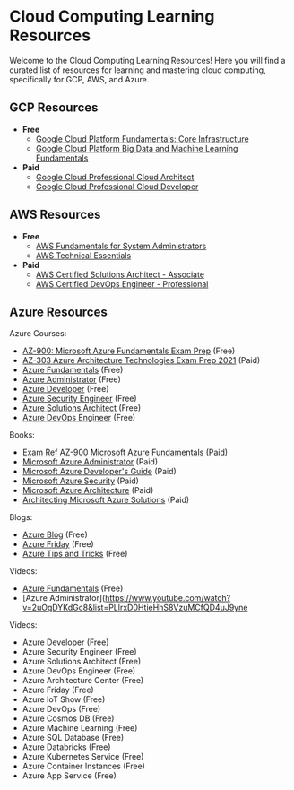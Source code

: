 # Cloud Computing Learning Resources

Welcome to the Cloud Computing Learning Resources! Here you will find a curated list of resources for learning and mastering cloud computing, specifically for GCP, AWS, and Azure.

## GCP Resources

- **Free**
  - [Google Cloud Platform Fundamentals: Core Infrastructure](https://www.coursera.org/courses/gcp-fundamentals-core-infrastructure)
  - [Google Cloud Platform Big Data and Machine Learning Fundamentals](https://www.coursera.org/courses/gcp-big-data-ml-fundamentals)
- **Paid**
  - [Google Cloud Professional Cloud Architect](https://cloud.google.com/training/certification/professional-cloud-architect)
  - [Google Cloud Professional Cloud Developer](https://cloud.google.com/training/certification/professional-cloud-developer)

## AWS Resources

- **Free**
  - [AWS Fundamentals for System Administrators](https://aws.amazon.com/training/course-descriptions/fundamentals-system-administrators/)
  - [AWS Technical Essentials](https://aws.amazon.com/training/course-descriptions/technical-essentials/)
- **Paid**
  - [AWS Certified Solutions Architect - Associate](https://aws.amazon.com/certification/certified-solutions-architect-associate/)
  - [AWS Certified DevOps Engineer - Professional](https://aws.amazon.com/certification/certified-devops-engineer-professional/)

## Azure Resources

Azure Courses:
- [AZ-900: Microsoft Azure Fundamentals Exam Prep](https://docs.microsoft.com/en-us/learn/certifications/exams/az-900) (Free)
- [AZ-303 Azure Architecture Technologies Exam Prep 2021](https://www.udemy.com/course/az-303-azure-architecture-technologies-exam-prep-2021/) (Paid)
- [Azure Fundamentals](https://docs.microsoft.com/en-us/learn/paths/azure-fundamentals/) (Free)
- [Azure Administrator](https://docs.microsoft.com/en-us/learn/paths/azure-administrator/) (Free)
- [Azure Developer](https://docs.microsoft.com/en-us/learn/paths/azure-developer/) (Free)
- [Azure Security Engineer](https://docs.microsoft.com/en-us/learn/paths/azure-security-engineer/) (Free)
- [Azure Solutions Architect](https://docs.microsoft.com/en-us/learn/paths/azure-solutions-architect/) (Free)
- [Azure DevOps Engineer](https://docs.microsoft.com/en-us/learn/paths/azure-devops-engineer/) (Free)

Books:
- [Exam Ref AZ-900 Microsoft Azure Fundamentals](https://www.amazon.com/Exam-Ref-AZ-900-Microsoft-Fundamentals/dp/0135732149) (Paid)
- [Microsoft Azure Administrator](https://www.amazon.com/Microsoft-Azure-Administrator-Michael-Solli/dp/1119549652) (Paid)
- [Microsoft Azure Developer's Guide](https://www.amazon.com/Microsoft-Azure-Developers-Guide-Solli/dp/1119549590) (Paid)
- [Microsoft Azure Security](https://www.amazon.com/Microsoft-Azure-Security-Michael-Solli/dp/1119549654) (Paid)
- [Microsoft Azure Architecture](https://www.amazon.com/Microsoft-Azure-Architecture-Michael-Solli/dp/1119549656) (Paid)
- [Architecting Microsoft Azure Solutions](https://www.amazon.com/Architecting-Microsoft-Azure-Solutions-ebook/dp/B07NQD3T3P) (Paid)

Blogs:
- [Azure Blog](https://azure.com/blog) (Free)
- [Azure Friday](https://azure.com/friday) (Free)
- [Azure Tips and Tricks](https://azure.com/tips) (Free)

Videos:
- [Azure Fundamentals](https://www.youtube.com/watch?v=R-f-kdYQiLw&list=PLlrxD0HtieHhS8VzuMCfQD4uJ9yne1mE6) (Free)
- [Azure Administrator](https://www.youtube.com/watch?v=2uOgDYKdGc8&list=PLlrxD0HtieHhS8VzuMCfQD4uJ9yne

Videos:

- Azure Developer (Free)
- Azure Security Engineer (Free)
- Azure Solutions Architect (Free)
- Azure DevOps Engineer (Free)
- Azure Architecture Center (Free)
- Azure Friday (Free)
- Azure IoT Show (Free)
- Azure DevOps (Free)
- Azure Cosmos DB (Free)
- Azure Machine Learning (Free)
- Azure SQL Database (Free)
- Azure Databricks (Free)
- Azure Kubernetes Service (Free)
- Azure Container Instances (Free)
- Azure App Service (Free)
